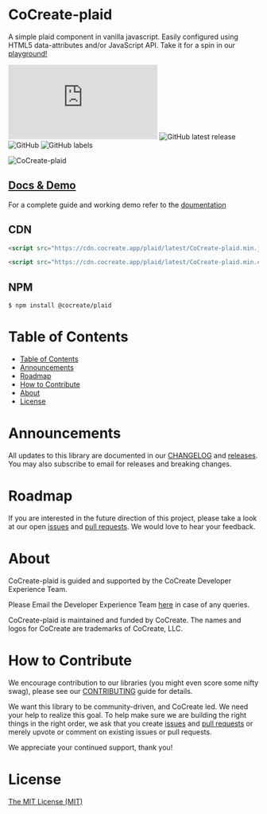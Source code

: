 # CoCreate-plaid

A simple plaid component in vanilla javascript. Easily configured using HTML5 data-attributes and/or JavaScript API. Take it for a spin in our [playground!](https://cocreate.app/docs/plaid)

![GitHub file size in bytes](https://img.shields.io/github/size/CoCreate-app/CoCreate-plaid/dist/CoCreate-plaid.min.js?label=minified%20size&style=for-the-badge)
![GitHub latest release](https://img.shields.io/github/v/release/CoCreate-app/CoCreate-plaid?style=for-the-badge)
![GitHub](https://img.shields.io/github/license/CoCreate-app/CoCreate-plaid?style=for-the-badge)
![GitHub labels](https://img.shields.io/github/labels/CoCreate-app/CoCreate-plaid/help%20wanted?style=for-the-badge)

![CoCreate-plaid](https://cdn.cocreate.app/docs/CoCreate-plaid.gif)

## [Docs & Demo](https://cocreate.app/docs/plaid)

For a complete guide and working demo refer to the [doumentation](https://cocreate.app/docs/plaid)

## CDN

```html
<script src="https://cdn.cocreate.app/plaid/latest/CoCreate-plaid.min.js"></script>
```

```html
<script src="https://cdn.cocreate.app/plaid/latest/CoCreate-plaid.min.css"></script>
```

## NPM

```shell
$ npm install @cocreate/plaid
```

# Table of Contents

- [Table of Contents](#table-of-contents)
- [Announcements](#announcements)
- [Roadmap](#roadmap)
- [How to Contribute](#how-to-contribute)
- [About](#about)
- [License](#license)

<a name="announcements"></a>

# Announcements

All updates to this library are documented in our [CHANGELOG](https://github.com/CoCreate-app/CoCreate-plaid/blob/master/CHANGELOG.md) and [releases](https://github.com/CoCreate-app/CoCreate-plaid/releases). You may also subscribe to email for releases and breaking changes.

<a name="roadmap"></a>

# Roadmap

If you are interested in the future direction of this project, please take a look at our open [issues](https://github.com/CoCreate-app/CoCreate-plaid/issues) and [pull requests](https://github.com/CoCreate-app/CoCreate-plaid/pulls). We would love to hear your feedback.

<a name="about"></a>

# About

CoCreate-plaid is guided and supported by the CoCreate Developer Experience Team.

Please Email the Developer Experience Team [here](mailto:develop@cocreate.app) in case of any queries.

CoCreate-plaid is maintained and funded by CoCreate. The names and logos for CoCreate are trademarks of CoCreate, LLC.

<a name="contribute"></a>

# How to Contribute

We encourage contribution to our libraries (you might even score some nifty swag), please see our [CONTRIBUTING](https://github.com/CoCreate-app/CoCreate-plaid/blob/master/CONTRIBUTING.md) guide for details.

We want this library to be community-driven, and CoCreate led. We need your help to realize this goal. To help make sure we are building the right things in the right order, we ask that you create [issues](https://github.com/CoCreate-app/CoCreate-plaid/issues) and [pull requests](https://github.com/CoCreate-app/CoCreate-plaid/pulls) or merely upvote or comment on existing issues or pull requests.

We appreciate your continued support, thank you!

# License

[The MIT License (MIT)](https://github.com/CoCreate-app/CoCreate-plaid/blob/master/LICENSE)
